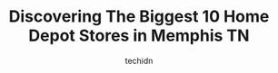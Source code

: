 ---
layout: ampstory
image: https://i0.wp.com/www.depkes.org/wp-content/uploads/2023/06/home-depot-0-in-memphis-tn-1685966254.jpeg?resize=640,853
author: techidn
featured: false
description: Discover the impressive array of Home Depot options in Memphis TN, where you can find 10 of the largest Home Depot establishments in the area. From renowned classics to hidden gems, Memphis 
title: Discovering The Biggest 10 Home Depot Stores in Memphis TN
cover:
   title: Discovering The Biggest 10 Home Depot Stores in Memphis TN
   subtitle: Rickpate
   background: https://www.depkes.org/wp-content/uploads/2023/06/home-depot-0-in-memphis-tn-1685966254.jpeg

pages: 
 - layout: thirds
   top: <h1>#1 The Home Depot</h1>
   bottom: "<p>You cant never find an associate who can help you and when you do they act like they know nothing at all super dumb place  disorganized go to lows you be happier  their </p>"
   background: https://www.depkes.org/wp-content/uploads/2023/06/home-depot-1-in-memphis-tn-1685966255.jpeg
   backgroundblur: true
 - layout: thirds
   top: <h1>#2 The Home Depot</h1>
   bottom: "<p>3469 Riverdale Rd, Memphis, TN 38115, United States</p>"
   background: https://www.depkes.org/wp-content/uploads/2023/06/home-depot-2-in-memphis-tn-1685966255.jpeg
   cta:
      link: https://www.depkes.org/blog/discovering-the-biggest-10-home-depot-stores-in-memphis-tn/
      text: Discovering The Biggest 10 Home Depot Stores in Memphis TN
 - layout: thirds
   top: <h1>#3 The Home Depot</h1>
   bottom: "<p>800 Truse Rd, Memphis, TN 38117, United States</p>"
   background: https://www.depkes.org/wp-content/uploads/2023/06/home-depot-3-in-memphis-tn-1685966256.jpeg
   cta:
      link: https://www.depkes.org/blog/discovering-the-biggest-10-home-depot-stores-in-memphis-tn/
      text: Discovering The Biggest 10 Home Depot Stores in Memphis TN
 - layout: thirds
   top: <h1>#4 The Home Depot</h1>
   bottom: "<p>8010 Giacosa Pl, Memphis, TN 38133, United States</p>"
   background: https://images.unsplash.com/photo-1561679660-d00ee1e0dc8e?ixlib=rb-4.0.3&ixid=MnwxMjA3fDB8MHxwaG90by1wYWdlfHx8fGVufDB8fHx8&auto=format&fit=crop&w=640&h=853&q=80
   cta:
      link: https://www.depkes.org/blog/discovering-the-biggest-10-home-depot-stores-in-memphis-tn/
      text: Discovering The Biggest 10 Home Depot Stores in Memphis TN
 - layout: thirds
   top: <h1>#5 The Home Depot</h1>
   bottom: "<p>7740 Craft-Goodman Rd, Olive Branch, MS 38654, United States</p>"
   background: https://images.unsplash.com/photo-1591393223703-56fe1347ac62?ixlib=rb-4.0.3&ixid=MnwxMjA3fDB8MHxwaG90by1wYWdlfHx8fGVufDB8fHx8&auto=format&fit=crop&w=640&h=853&q=80
   cta:
      link: https://www.depkes.org/blog/discovering-the-biggest-10-home-depot-stores-in-memphis-tn/
      text: Discovering The Biggest 10 Home Depot Stores in Memphis TN
 - layout: thirds
   top: <h1>#6 The Home Depot</h1>
   bottom: "<p>345 Market Blvd, Collierville, TN 38017, United States</p>"
   background: https://images.unsplash.com/photo-1534312527009-56c7016453e6?ixlib=rb-4.0.3&ixid=MnwxMjA3fDB8MHxwaG90by1wYWdlfHx8fGVufDB8fHx8&auto=format&fit=crop&w=640&h=853&q=80
   cta:
      link: https://www.depkes.org/blog/discovering-the-biggest-10-home-depot-stores-in-memphis-tn/
      text: Discovering The Biggest 10 Home Depot Stores in Memphis TN
 - layout: thirds
   top: <h1>#7 Pro Desk at The Home Depot</h1>
   bottom: "<p>4950 Stage Rd, Memphis, TN 38128, United States</p>"
   background: https://images.unsplash.com/photo-1527067829737-402993088e6b?ixlib=rb-4.0.3&ixid=MnwxMjA3fDB8MHxwaG90by1wYWdlfHx8fGVufDB8fHx8&auto=format&fit=crop&w=640&h=853&q=80
   cta:
      link: https://www.depkes.org/blog/discovering-the-biggest-10-home-depot-stores-in-memphis-tn/
      text: Discovering The Biggest 10 Home Depot Stores in Memphis TN
 - layout: thirds
   middle: Continue reading...
   background: https://images.unsplash.com/photo-1609083590460-7b8cc0ca65f8?ixlib=rb-4.0.3&ixid=MnwxMjA3fDB8MHxwaG90by1wYWdlfHx8fGVufDB8fHx8&auto=format&fit=crop&w=640&h=853&q=80
   cta:
      link: https://www.depkes.org/blog/discovering-the-biggest-10-home-depot-stores-in-memphis-tn/
      text: Discovering The Biggest 10 Home Depot Stores in Memphis TN
      
---